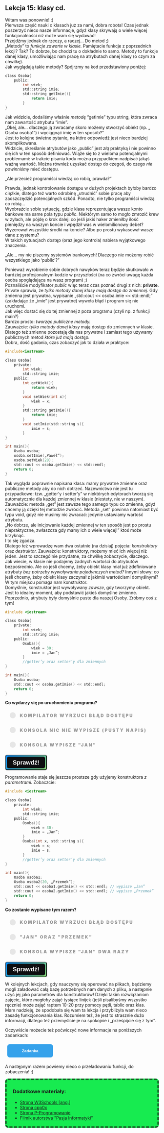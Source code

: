 <style>
.rad-label {
  display: flex;
  align-items: center;

  border-radius: 100px;
  padding: 10px 16px;
  margin: 10px 0;

  cursor: pointer;
  transition: .3s;
}

.rad-label:hover,
.rad-label:focus-within {
  background: hsla(0, 0%, 80%, .14);
}

.rad-input {
  position: absolute;
  visibility: hidden;
  width: 1px;
  height: 1px;
  opacity: 0;
  z-index: -1;
}

.rad-design {
  width: 18px;
  height: 18px;
  border-radius: 80px;

  background: linear-gradient(to right bottom, hsl(154, 97%, 62%), hsl(225, 97%, 62%));
  position: relative;
}

.rad-design::before {
  content: '';

  display: inline-block;
  width: inherit;
  height: inherit;
  border-radius: inherit;

  background: hsl(0, 0%, 90%);
  transform: scale(1.1);
  transition: .3s;
}

.rad-input:checked+.rad-design::before {
  transform: scale(0);
}

.rad-text {
  color: hsl(0, 0%, 60%);
  margin-left: 14px;
  letter-spacing: 3px;
  text-transform: uppercase;
  font-size: 14px;
  font-weight: 900;

  transition: .3s;
}

.rad-input:checked~.rad-text {
  color: hsl(0, 0%, 40%);
}

.btn {
  background-image: linear-gradient(135deg, #008aff, #86d472);
  border-radius: 6px;
  box-sizing: border-box;
  color: #ffffff;
  display: block;
  height: 50px;
  font-size: 1.4em;
  font-weight: 600;
  padding: 4px;
  position: relative;
  text-decoration: none;
  width: 7em;
  z-index: 2;
}

.btn:hover {
  color: #fff;
}

.btn .btnspan {
  align-items: center;
  background: #0e0e10;
  border-radius: 6px;
  display: flex;
  justify-content: center;
  height: 100%;
  transition: background 0.5s ease;
  width: 100%;
}

.btn:hover .btnspan {
  background: transparent;
}

.exercise {
	position: relative;
	max-width: 30em;
	
	background-color: #fff;
	padding: 1.125em 1.5em;
	font-size: 1.25em;
	border-radius: 1rem;
  box-shadow:	0 0.125rem 0.5rem rgba(0, 0, 0, .3), 0 0.0625rem 0.125rem rgba(0, 0, 0, .2);
}

.exercise::before {
	content: '';
	position: absolute;
	width: 0;
	height: 0;
	bottom: 100%;
	left: 1.5em; 
	border: .75rem solid transparent;
	border-top: none;

	border-bottom-color: #fff;
	filter: drop-shadow(0 -0.0625rem 0.0625rem rgba(0, 0, 0, .1));
}

.exerciseButton {
  border: 0;
  text-align: center;
  display: inline-block;
  padding: 14px;
  width: 150px;
  margin: 7px;
  color: #ffffff;
  background-color: #36a2eb;
  border-radius: 8px;
  font-family: "proxima-nova-soft", sans-serif;
  font-weight: 600;
  text-decoration: none;
  transition: box-shadow 200ms ease-out;
}
</style>

<h2>Lekcja 15: klasy cd.</h2>

Witam was ponownie! :) <br/>
Pierwsza część nauki o klasach już za nami, dobra robota! Czas jednak poszerzyć nieco nasze informacje, gdyż klasy skrywają o wiele więcej funkcjonalności niż może wam się wydawać!<br/>
Przejdźmy jednak do rzeczy, a raczej… Do metod ;)<br/>
„Metody” to *funkcje zawarte w klasie.* Pamiętacie funkcje z poprzednich lekcji? Tak? To dobrze, bo chodzi tu o dokładnie to samo. Metody to funkcje danej klasy, umożliwiając nam pracę na atrybutach danej klasy (o czym za chwilkę).<br/>
Jak wyglądają takie metody? Spójrzmy na kod przedstawiony poniżej:<br/>

```c
class Osoba{
	public:
		int wiek;
		std::string imie;
		std::string getImie(){
			return imie;
		}
}
```

Jak widzicie, dodaliśmy właśnie *metodę* “getImie” typu string, która zwraca nam zawartość atrybutu “imie”.<br/>
„Okej, ale… dlaczego ją zwracamy skoro możemy stworzyć obiekt (np. „ Osoba osoba1”) i wyciągnąć imię w ten sposób?”<br/>
Jest to kolejne świetne pytanie, na które odpowiedź jest nieco bardziej skomplikowana.<br/>
Widzicie, określanie atrybutów jako „public” jest *złą* praktyką i nie powinno się ich w ten sposób definiować. Wiąże się to z wieloma potencjalnymi problemami: w trakcie pisania kodu można przypadkiem nadpisać jakąś ważną wartość. Można również uzyskać dostęp do czegoś, do czego *nie powinniśmy* mieć dostępu.<br/>

„Ale przecież programiści wiedzą co robią, prawda?”<br/>

Prawda, jednak kontrolowanie dostępu w dużych projektach byłoby bardzo ciężkie, dlatego też warto odrobinę „utrudnić” sobie pracę aby zaoszczędzić potencjalnych szkód. Ponadto, nie tylko programiści wiedzą co robią…<br/>
Wyobraźcie sobie sytuację, gdzie klasa reprezentująca wasze konto bankowe ma same pola typu *public*. Niektórym samo to mogło zmrozić krew w żyłach, ale pójdę o krok dalej: co jeśli jakiś haker zmieniłby ilość pieniędzy na waszym koncie i wpędził was w wielomilionowy debet? Wyzerował wszystkie środki na koncie? Albo po prostu wykasował wasze dane z systemu?<br/>
W takich sytuacjach dostęp (oraz jego kontrola) nabiera wyjątkowego znaczenia.<br/>

„Ale… my nie piszemy systemów bankowych! Dlaczego nie możemy robić wszystkiego jako ‘public’?”<br/>

Ponieważ wyrobienie sobie dobrych nawyków teraz będzie skutkowało w bardziej profesjonalnym kodzie w przyszłości (na co zwróci uwagę każda osoba spoglądająca na wasz program) ;)<br/>
Poznaliście modyfikator *public* więc teraz czas poznać drugi z nich: **private**.<br/>
Private sprawia, że *tylko metody danej klasy mają dostęp do zmiennej.* Gdy zmienna jest prywatna, wypisanie „std::cout << osoba.imie << std::endl;” (zakładając że „imie” jest prywatne) wywoła błąd i program się nie uruchomi.<br/>
Jak więc dostać się do tej zmiennej z poza programu (czyli np. z funkcji main?)<br/>
Bardzo prosto: *tworząc publiczne metody.*<br/>
Zauważcie: *tylko metody danej klasy* mają dostęp do zmiennych w klasie. Dlatego też zmienne pozostają dla nas prywatne i zamiast tego używamy publicznych metod *które już mają dostęp.*<br/>
Dobra, dość gadania, czas zobaczyć jak to działa w praktyce:<br/>

```c
#include<iostream>

class Osoba{
	private:
		int wiek;
		std::string imie;
	public:
		int getWiek(){
			return wiek;
		}
		void setWiek(int x){
			wiek = x;
		}
		std::string getImie(){
			return imie;
		}
		void setImie(std::string s){
			imie = s;
		}
}

int main(){
	Osoba osoba;
	osoba.setImie(„Paweł”);
	osoba.setWiek(28);
	std::cout << osoba.getImie() << std::endl;
	return 0;
}
```

Tak wygląda poprawnie napisana klasa: mamy prywatne zmienne oraz publiczne metody aby do nich dotrzeć. Nazewnictwo nie jest tu przypadkowe: tzw. „getter’y i setter’y” w niektórych edytorach tworzą się automatycznie dla każdej zmiennej w klasie (niestety, nie w naszym). Zauważcie: metoda „get” jest zawsze tego samego typu co zmienna, gdyż chcemy ją dzięki tej metodzie zwrócić. Metoda „set” powinna natomiast być typu void, gdyż nie musimy nic zwracać: jedynie ustawiamy wartość atrybutu.<br/>
„No dobrze, ale inicjowanie każdej zmiennej w ten sposób jest po prostu niepraktyczne, zwłaszcza gdy mamy ich o wiele więcej!” ktoś może krzyknąć.<br/>
I to się zgadza.<br/>
Dlatego też wprowadzę wam dwa ostatnie (na dzisiaj) pojęcia: *konstruktory* oraz *destruktor.* Zauważcie: konstruktor**y**, możemy mieć ich więcej niż jeden. Jest to szczególnie przydatne, za chwilkę zobaczycie, dlaczego.<br/>
Jak wiecie, w klasie nie podajemy żadnych wartości do atrybutów bezpośrednio. Ale co jeśli chcemy, żeby obiekt klasy miał już zdefiniowane atrybuty *bez potrzeby wywoływania pojedynczych metod?* Innymi słowy: co jeśli chcemy, żeby obiekt klasy zaczynał z jakimiś wartościami domyślnymi?<br/>
W tym miejscu pomaga nam konstruktor.<br/>
Domyślnie, konstruktor jest wywoływany *zawsze*, gdy tworzymy obiekt. Jest to idealny moment, aby podstawić jakieś domyślne zmienne.<br/>
Poprzednio, atrybuty były domyślnie puste dla naszej Osoby. Zróbmy coś z tym!<br/>

```c
#include <iostream>

class Osoba{
	private:
		int wiek;
		std::string imie;
	public:
		Osoba(){
			wiek = 30;
			imie = „Jan”;
		}
		//getter’y oraz setter’y dla zmiennych
}

int main(){
	Osoba osoba;
	std::cout << osoba.getImie() << std::endl;
	return 0;
}
```

**Co wydarzy się po uruchomieniu programu?**
<form> 
<label class="rad-label">
<input type="radio" class="rad-input" name="fav_language" value="HTML" id="op1">
<div class="rad-design"></div>
<div class="rad-text">Kompilator wyrzuci błąd dostępu</div>
</label>

<label class="rad-label">
<input type="radio" class="rad-input" name="fav_language" value="HTML" id="op2">
<div class="rad-design"></div>
<div class="rad-text">Konsola nic nie wypisze (pusty napis)</div>
</label>

<label class="rad-label">
<input type="radio" class="rad-input" name="fav_language" value="HTML" id="op3">
<div class="rad-design"></div>
<div class="rad-text">Konsola wypisze "Jan"</div>
</label>

</form>

<button id="baton" class="btn" onclick = "
if(document.getElementById('op1').checked || document.getElementById('op2').checked || document.getElementById('op3').checked){
	if(document.getElementById('op1').checked){
		document.getElementById('answer').innerHTML = 'Nie tym razem: mamy dostęp do tej zmiennej dzięki publicznej metodzie.';
		document.getElementById('answer').style='display:block;';
		}
	else if(document.getElementById('op2').checked){
		document.getElementById('answer').innerHTML = 'Nie: napis istnieje dzieki przypisaniu w konstruktorze.';
		document.getElementById('answer').style='display:block;';
	}
	else if(document.getElementById('op3').checked){
		document.getElementById('answer').innerHTML = 'Dokładnie tak, brawo!';
		document.getElementById('answer').style='display:block;';
	}
}
"><span class="btnspan">Sprawdź!</span></button>

<p id="answer" class="exercise" style="display:none;"></p>

Programowanie staje się jeszcze prostsze gdy użyjemy konstruktora *z parametrami.* Zobaczcie:

```c
#include <iostream>

class Osoba{
	private:
		int wiek;
		std::string imie;
	public:
		Osoba(){
			wiek = 30;
			imie = „Jan”;
		}
		Osoba(int x, std::string s){
			wiek = x;
			imie = s;
		}
		//getter’y oraz setter’y dla zmiennych
}

int main(){
	Osoba osoba1;
	Osoba osoba2(20, „Przemek”);
	std::cout << osoba1.getImie() << std::endl; // wypisze „Jan”
	std::cout << osoba2.getImie() << std::endl; // wypisze „Przemek”
	return 0;
}
```

**Co zostanie wypisane tym razem?**
<form> 
<label class="rad-label">
<input type="radio" class="rad-input" name="fav_language" value="HTML" id="op4">
<div class="rad-design"></div>
<div class="rad-text">Kompilator wyrzuci błąd dostępu</div>
</label>

<label class="rad-label">
<input type="radio" class="rad-input" name="fav_language" value="HTML" id="op5">
<div class="rad-design"></div>
<div class="rad-text">"Jan" oraz "Przemek"</div>
</label>

<label class="rad-label">
<input type="radio" class="rad-input" name="fav_language" value="HTML" id="op6">
<div class="rad-design"></div>
<div class="rad-text">Konsola wypisze "Jan" dwa razy</div>
</label>

</form>

<button id="baton" class="btn" onclick = "
if(document.getElementById('op4').checked || document.getElementById('op5').checked || document.getElementById('op6').checked){
	if(document.getElementById('op4').checked){
		document.getElementById('answer2').innerHTML = 'Nie tym razem: mamy dostęp do tej zmiennej dzięki publicznej metodzie.';
		document.getElementById('answer2').style='display:block;';
		}
	else if(document.getElementById('op5').checked){
		document.getElementById('answer2').innerHTML = 'Dokładnie tak, brawo!';
		document.getElementById('answer2').style='display:block;';
	}
	else if(document.getElementById('op6').checked){
		document.getElementById('answer2').innerHTML = 'Niestety nie: spójrzcie jeszcze raz na tworzenie obiektów w funkcji main()';
		document.getElementById('answer2').style='display:block;';
	}
}
"><span class="btnspan">Sprawdź!</span></button>

<p id="answer2" class="exercise" style="display:none;"></p>

W kolejnych lekcjach, gdy nauczymy się operować na plikach, będziemy mogli załadować całą bazę potrzebnych nam danych z pliku, a następnie użyć jej jako parametrów dla konstruktorów! Dzięki takim rozwiązaniom zajęcie, które *mogłoby* zająć tysiące linijek (jeśli pisalibyśmy wszystko ręcznie) może zająć raptem 10-20 przy pomocy pętli, tablic oraz klas.<br/>
Mam nadzieję, że spodobała się wam ta lekcja i przybliżyła wam nieco zasadę funkcjonowania klas. Rozumiem też, że jest to strasznie dużo informacji, dlatego też przemyślcie je na spokojnie i „prześpijcie się z tym”.

Oczywiście możecie też poćwiczyć nowe informacje na poniższych zadankach:

<button onclick="if (document.getElementById('exercises').style.display === 'none') {document.getElementById('exercises').style.display = 'block';} else {document.getElementById('exercises').style.display = 'none';}" class="exerciseButton">Zadanka</button>

<div id="exercises" style="display: none" class="exercise">
1.<br/>
  Napiszcie klasę "lodówka": opatrzcie ją w funkcję chłodzenia oraz mrożenia.<br/>
2.<br/>
  Rozszerzmy program z ćw.1: dołóżcie klasy "owoc" oraz "warzywo", pozwólcie lodówce przechowywać po kilka z nich (np 5, 8).<br/>
3.<br/>
  Rozszerzając dalej nasz program: napiszcie metody mówiące użytkownikowi, ile ma wolnego miejsca. Zauważcie: wolne miejsce jest *wspólne* dla warzyw i owoców.<br/>
  Może jakaś zmienna licząca dostępne miejsce..?
</div>

A następnym razem powiemy nieco o przeładowaniu funkcji, do zobaczenia! :)

<div style="background-color: #17eb50;border-radius: 10px;padding: 5px;padding-left: 20px;border: 5px #0f6124 dashed;">
<h3>Dodatkowe materiały:</h3>

- <a href="https://www.w3schools.com/cpp/cpp_classes.asp">Strona W3Schools [ang.]</a>
- <a href="https://cpp0x.pl/kursy/Kurs-C++/Dodatkowe-materialy/Klasy-obiekty/311">Strona cpp0x</a>
- <a href="https://www.p-programowanie.pl/cpp/klasy-c">Strona P-Programowanie</a>
- <a href="https://www.youtube.com/watch?v=aDXjubGK0jU">Filmik autorstwa "Pasja Informatyki"</a>

</div>